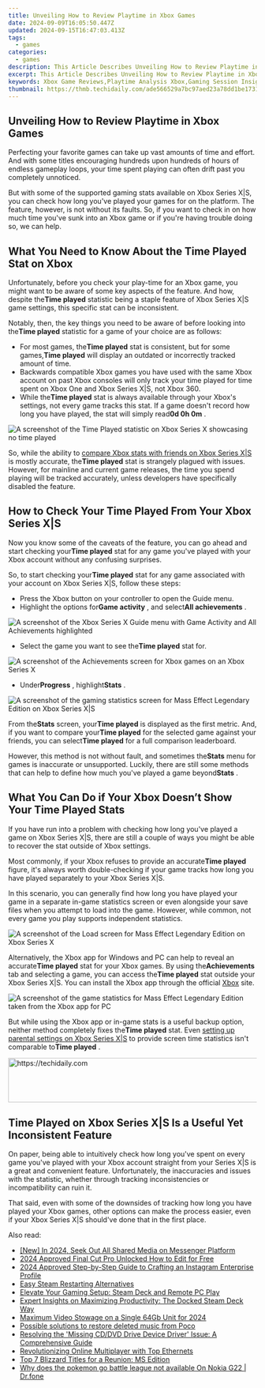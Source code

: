 ```yaml
---
title: Unveiling How to Review Playtime in Xbox Games
date: 2024-09-09T16:05:50.447Z
updated: 2024-09-15T16:47:03.413Z
tags:
  - games
categories:
  - games
description: This Article Describes Unveiling How to Review Playtime in Xbox Games
excerpt: This Article Describes Unveiling How to Review Playtime in Xbox Games
keywords: Xbox Game Reviews,Playtime Analysis Xbox,Gaming Session Insights,Xbox Gameplay Experience,Reviewing Xbox Games,Playtime Examination XB1,Evaluating Xbox Games
thumbnail: https://thmb.techidaily.com/ade566529a7bc97aed23a78dd1be17314340f234a16c9d2f0b2b465091d3ea91.jpg
---
```


## Unveiling How to Review Playtime in Xbox Games

 Perfecting your favorite games can take up vast amounts of time and effort. And with some titles encouraging hundreds upon hundreds of hours of endless gameplay loops, your time spent playing can often drift past you completely unnoticed.

 But with some of the supported gaming stats available on Xbox Series X|S, you can check how long you've played your games for on the platform. The feature, however, is not without its faults. So, if you want to check in on how much time you've sunk into an Xbox game or if you're having trouble doing so, we can help.

## What You Need to Know About the Time Played Stat on Xbox

 Unfortunately, before you check your play-time for an Xbox game, you might want to be aware of some key aspects of the feature. And how, despite the**Time played** statistic being a staple feature of Xbox Series X|S game settings, this specific stat can be inconsistent.

 Notably, then, the key things you need to be aware of before looking into the**Time played** statistic for a game of your choice are as follows:

* For most games, the**Time played** stat is consistent, but for some games,**Time played** will display an outdated or incorrectly tracked amount of time.
* Backwards compatible Xbox games you have used with the same Xbox account on past Xbox consoles will only track your time played for time spent on Xbox One and Xbox Series X|S, not Xbox 360.
* While the**Time played** stat is always available through your Xbox's settings, not every game tracks this stat. If a game doesn't record how long you have played, the stat will simply read**0d 0h 0m** .

![A screenshot of the Time Played statistic on Xbox Series X showcasing no time played](https://static1.makeuseofimages.com/wordpress/wp-content/uploads/2023/08/001-1.jpg)

 So, while the ability to [compare Xbox stats with friends on Xbox Series X|S](https://www.makeuseof.com/xbox-how-to-compare-gaming-stats-with-friends/) is mostly accurate, the**Time played** stat is strangely plagued with issues. However, for mainline and current game releases, the time you spend playing will be tracked accurately, unless developers have specifically disabled the feature.

## How to Check Your Time Played From Your Xbox Series X|S

 Now you know some of the caveats of the feature, you can go ahead and start checking your**Time played** stat for any game you've played with your Xbox account without any confusing surprises.

 So, to start checking your**Time played** stat for any game associated with your account on Xbox Series X|S, follow these steps:

* Press the Xbox button on your controller to open the Guide menu.
* Highlight the options for**Game activity** , and select**All achievements** .

![A screenshot of the Xbox Series X Guide menu with Game Activity and All Achievements highlighted](https://static1.makeuseofimages.com/wordpress/wp-content/uploads/2023/08/game-activity.jpg)

* Select the game you want to see the**Time played** stat for.

![A screenshot of the Achievements screen for Xbox games on an Xbox Series X](https://static1.makeuseofimages.com/wordpress/wp-content/uploads/2023/08/game-selection.jpg)

* Under**Progress** , highlight**Stats** .

![A screenshot of the gaming statistics screen for Mass Effect Legendary Edition on Xbox Series X|S](https://static1.makeuseofimages.com/wordpress/wp-content/uploads/2023/08/stats.jpg)

 From the**Stats** screen, your**Time played** is displayed as the first metric. And, if you want to compare your**Time played** for the selected game against your friends, you can select**Time played** for a full comparison leaderboard.

 However, this method is not without fault, and sometimes the**Stats** menu for games is inaccurate or unsupported. Luckily, there are still some methods that can help to define how much you've played a game beyond**Stats** .

## What You Can Do if Your Xbox Doesn’t Show Your Time Played Stats

 If you have run into a problem with checking how long you've played a game on Xbox Series X|S, there are still a couple of ways you might be able to recover the stat outside of Xbox settings.

 Most commonly, if your Xbox refuses to provide an accurate**Time played** figure, it's always worth double-checking if your game tracks how long you have played separately to your Xbox Series X|S.

 In this scenario, you can generally find how long you have played your game in a separate in-game statistics screen or even alongside your save files when you attempt to load into the game. However, while common, not every game you play supports independent statistics.

![A screenshot of the Load screen for Mass Effect Legendary Edition on Xbox Series X](https://static1.makeuseofimages.com/wordpress/wp-content/uploads/2023/08/screenshot-2893.jpg)

 Alternatively, the Xbox app for Windows and PC can help to reveal an accurate**Time played** stat for your Xbox games. By using the**Achievements** tab and selecting a game, you can access the**Time played** stat outside your Xbox Series X|S. You can install the Xbox app through the official [Xbox](https://www.xbox.com/en-US/apps/xbox-app-for-pc) site.

![A screenshot of the game statistics for Mass Effect Legendary Edition taken from the Xbox app for PC](https://static1.makeuseofimages.com/wordpress/wp-content/uploads/2023/08/xbox-app.jpg)

 But while using the Xbox app or in-game stats is a useful backup option, neither method completely fixes the**Time played** stat. Even [setting up parental settings on Xbox Series X|S](https://www.makeuseof.com/xbox-series-parental-controls-how-to/) to provide screen time statistics isn't comparable to**Time played** .

<!-- affiliate ads begin -->
<a href="https://aidotcom.pxf.io/c/5597632/2134500/19576" target="_top" id="2134500">
  <img src="//a.impactradius-go.com/display-ad/19576-2134500" border="0" alt="https://techidaily.com" width="600" height="90"/>
</a>
<img height="0" width="0" src="https://aidotcom.pxf.io/i/5597632/2134500/19576" style="position:absolute;visibility:hidden;" border="0" />
<!-- affiliate ads end -->

## Time Played on Xbox Series X|S Is a Useful Yet Inconsistent Feature

 On paper, being able to intuitively check how long you've spent on every game you've played with your Xbox account straight from your Series X|S is a great and convenient feature. Unfortunately, the inaccuracies and issues with the statistic, whether through tracking inconsistencies or incompatibility can ruin it.

 That said, even with some of the downsides of tracking how long you have played your Xbox games, other options can make the process easier, even if your Xbox Series X|S should've done that in the first place.

<ins class="adsbygoogle"
     style="display:block"
     data-ad-format="autorelaxed"
     data-ad-client="ca-pub-7571918770474297"
     data-ad-slot="1223367746"></ins>

<ins class="adsbygoogle"
     style="display:block"
     data-ad-client="ca-pub-7571918770474297"
     data-ad-slot="8358498916"
     data-ad-format="auto"
     data-full-width-responsive="true"></ins>

<span class="atpl-alsoreadstyle">Also read:</span>
<div><ul>
<li><a href="https://facebook-video-recording.techidaily.com/new-in-2024-seek-out-all-shared-media-on-messenger-platform/"><u>[New] In 2024, Seek Out All Shared Media on Messenger Platform</u></a></li>
<li><a href="https://some-knowledge.techidaily.com/2024-approved-final-cut-pro-unlocked-how-to-edit-for-free/"><u>2024 Approved Final Cut Pro Unlocked How to Edit for Free</u></a></li>
<li><a href="https://instagram-videos.techidaily.com/2024-approved-step-by-step-guide-to-crafting-an-instagram-enterprise-profile/"><u>2024 Approved Step-by-Step Guide to Crafting an Instagram Enterprise Profile</u></a></li>
<li><a href="https://games-able.techidaily.com/easy-steam-restarting-alternatives/"><u>Easy Steam Restarting Alternatives</u></a></li>
<li><a href="https://games-able.techidaily.com/elevate-your-gaming-setup-steam-deck-and-remote-pc-play/"><u>Elevate Your Gaming Setup: Steam Deck and Remote PC Play</u></a></li>
<li><a href="https://games-able.techidaily.com/expert-insights-on-maximizing-productivity-the-docked-steam-deck-way/"><u>Expert Insights on Maximizing Productivity: The Docked Steam Deck Way</u></a></li>
<li><a href="https://extra-approaches.techidaily.com/maximum-video-stowage-on-a-single-64gb-unit-for-2024/"><u>Maximum Video Stowage on a Single 64Gb Unit for 2024</u></a></li>
<li><a href="https://review-topics.techidaily.com/possible-solutions-to-restore-deleted-music-from-poco-by-fonelab-android-recover-music/"><u>Possible solutions to restore deleted music from Poco</u></a></li>
<li><a href="https://tech-revival.techidaily.com/resolving-the-missing-cddvd-drive-device-driver-issue-a-comprehensive-guide/"><u>Resolving the 'Missing CD/DVD Drive Device Driver' Issue: A Comprehensive Guide</u></a></li>
<li><a href="https://games-able.techidaily.com/revolutionizing-online-multiplayer-with-top-ethernets/"><u>Revolutionizing Online Multiplayer with Top Ethernets</u></a></li>
<li><a href="https://games-able.techidaily.com/top-7-blizzard-titles-for-a-reunion-ms-edition/"><u>Top 7 Blizzard Titles for a Reunion: MS Edition</u></a></li>
<li><a href="https://android-pokemon-go.techidaily.com/why-does-the-pokemon-go-battle-league-not-available-on-nokia-g22-drfone-by-drfone-virtual-android/"><u>Why does the pokemon go battle league not available On Nokia G22 | Dr.fone</u></a></li>
</ul></div>

